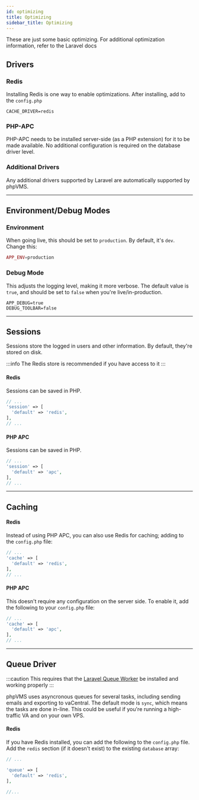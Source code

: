 ```yaml
---
id: optimizing
title: Optimizing
sidebar_title: Optimizing
---
```


These are just some basic optimizing. For additional optimization information, refer to the Laravel docs

## Drivers

### Redis

Installing Redis is one way to enable optimizations. After installing, add to the `config.php`

```env title="env.php"
CACHE_DRIVER=redis
```

### PHP-APC

PHP-APC needs to be installed server-side (as a PHP extension) for it to be made available. No additional configuration is required on the database driver level.


### Additional Drivers

Any additional drivers supported by Laravel are automatically supported by phpVMS.

---

## Environment/Debug Modes

### Environment

When going live, this should be set to `production`. By default, it's `dev`. Change this:

```php title="env.php"
APP_ENV=production
```

### Debug Mode

This adjusts the logging level, making it more verbose. The default value is `true`, and should be set to `false` when you're live/in-production.

```env title="env.php"
APP_DEBUG=true
DEBUG_TOOLBAR=false
```

---

## Sessions

Sessions store the logged in users and other information. By default, they're stored on disk.

:::info
The Redis store is recommended if you have access to it
:::

#### Redis

Sessions can be saved in PHP.

```php title="config.php"
// ...
'session' => [
  'default' => 'redis',
],
// ...  
```

#### PHP APC

Sessions can be saved in PHP.

```php title="config.php"
// ...
'session' => [
  'default' => 'apc',
],
// ...  
```

---

## Caching

#### Redis

Instead of using PHP APC, you can also use Redis for caching; adding to the `config.php` file:

```php title="config.php"
// ...
'cache' => [
  'default' => 'redis',
],
// ...
```

#### PHP APC

This doesn't require any configuration on the server side. To enable it, add the following to your `config.php` file:

```php title="config.php"
// ...
'cache' => [
  'default' => 'apc',
],
// ...  
```

---

## Queue Driver

:::caution
This requires that the [Laravel Queue Worker](https://laravel.com/docs/7.x/queues#running-the-queue-worker) be installed and working properly
:::

phpVMS uses asyncronous queues for several tasks, including sending emails and exporting to vaCentral. The default mode is `sync`, which means the tasks are done in-line. This could be useful if you're running a high-traffic VA and on your own VPS.

#### Redis

If you have Redis installed, you can add the following to the `config.php` file. Add the `redis` section (if it doesn't exist) to the existing `database` array:

```php title="config.php"
// ...

'queue' => [
  'default' => 'redis',
],

//...
```

